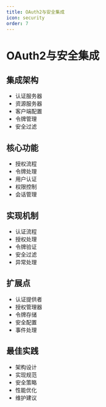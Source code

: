 ```yaml
---
title: OAuth2与安全集成
icon: security
order: 7
---
```


# OAuth2与安全集成

## 集成架构
- 认证服务器
- 资源服务器
- 客户端配置
- 令牌管理
- 安全过滤

## 核心功能
- 授权流程
- 令牌处理
- 用户认证
- 权限控制
- 会话管理

## 实现机制
- 认证流程
- 授权处理
- 令牌验证
- 安全过滤
- 异常处理

## 扩展点
- 认证提供者
- 授权管理器
- 令牌存储
- 安全配置
- 事件处理

## 最佳实践
- 架构设计
- 实现规范
- 安全策略
- 性能优化
- 维护建议
